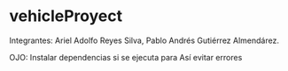 # vehicleProyect
Integrantes: Ariel Adolfo Reyes Silva, Pablo Andrés Gutiérrez Almendárez.


OJO: Instalar dependencias si se ejecuta para
Así evitar errores
